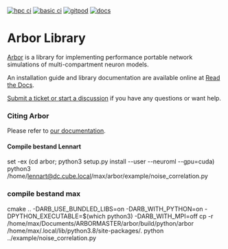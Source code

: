 [![hpc ci](https://gitlab.com/cscs-ci/arbor-sim/arbor/badges/master/pipeline.svg)](https://gitlab.com/cscs-ci/arbor-sim/arbor/-/commits/master)
[![basic ci](https://github.com/arbor-sim/arbor/actions/workflows/basic.yml/badge.svg)](https://github.com/arbor-sim/arbor/actions/workflows/basic.yml)
[![gitpod](https://img.shields.io/badge/Gitpod-Ready--to--Code-blue?logo=gitpod)](https://gitpod.io/#https://github.com/arbor-sim/arbor)
[![docs](https://readthedocs.org/projects/arbor/badge/?version=latest)](https://docs.arbor-sim.org/en/latest/)

# Arbor Library

[Arbor](https://arbor-sim.org) is a library for implementing performance portable network simulations of multi-compartment neuron models.

An installation guide and library documentation are available online at [Read the Docs](http://arbor.readthedocs.io/en/latest/).

[Submit a ticket or start a discussion](https://github.com/arbor-sim/arbor) if you have any questions or want help.

### Citing Arbor

Please refer to [our documentation](https://docs.arbor-sim.org/en/latest/index.html#citing-arbor).

#### Compile bestand Lennart
set -ex
(cd arbor; python3 setup.py install --user --neuroml --gpu=cuda)
python3 /home/lennart@dc.cube.local/max/arbor/example/noise_correlation.py

### compile bestand max
cmake .. -DARB_USE_BUNDLED_LIBS=on -DARB_WITH_PYTHON=on -DPYTHON_EXECUTABLE=$(which python3) -DARB_WITH_MPI=off
cp -r /home/max/Documents/ARBORMASTER/arbor/build/python/arbor /home/max/.local/lib/python3.8/site-packages/.
python ../example/noise_correlation.py